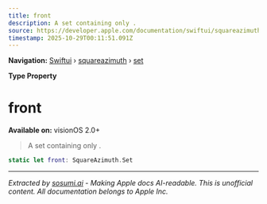 ```yaml
---
title: front
description: A set containing only .
source: https://developer.apple.com/documentation/swiftui/squareazimuth/set/front
timestamp: 2025-10-29T00:11:51.091Z
---
```


**Navigation:** [Swiftui](/documentation/swiftui) › [squareazimuth](/documentation/swiftui/squareazimuth) › [set](/documentation/swiftui/squareazimuth/set)

**Type Property**

# front

**Available on:** visionOS 2.0+

> A set containing only .

```swift
static let front: SquareAzimuth.Set
```

---

*Extracted by [sosumi.ai](https://sosumi.ai) - Making Apple docs AI-readable.*
*This is unofficial content. All documentation belongs to Apple Inc.*
